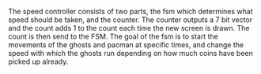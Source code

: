 The speed controller consists of two parts, the fsm which determines what speed should be taken, and the counter.
The counter outputs a 7 bit vector and the count adds 1 to the count each time the new screen is drawn. The count is then send to the FSM.
The goal of the fsm is to start the movements of the ghosts and pacman at specific times, and change the speed with which the ghosts run 
depending on how much coins have been picked up already. 
